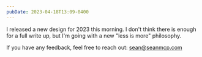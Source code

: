 ```yaml
---
pubDate: 2023-04-18T13:09-0400
---
```


I released a new design for 2023 this morning. I don't think there is enough for
a full write up, but I'm going with a new "less is more" philosophy.

If you have any feedback, feel free to reach out: sean@seanmcp.com
